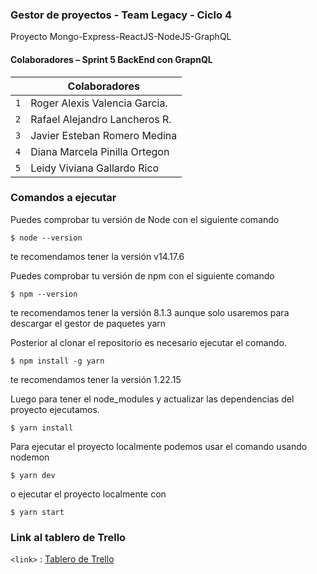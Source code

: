 ### Gestor de proyectos - Team Legacy - Ciclo 4

Proyecto Mongo-Express-ReactJS-NodeJS-GraphQL

#### Colaboradores – Sprint 5 BackEnd con GrapnQL

|     | Colaboradores                 |
| --- | ----------------------------- |
| `1` | Roger Alexis Valencia Garcia. |
| `2` | Rafael Alejandro Lancheros R. |
| `3` | Javier Esteban Romero Medina  |
| `4` | Diana Marcela Pinilla Ortegon |
| `5` | Leidy Viviana Gallardo Rico   |

### Comandos a ejecutar

Puedes comprobar tu versión de Node con el siguiente comando

`$ node --version`

te recomendamos tener la versión v14.17.6

Puedes comprobar tu versión de npm con el siguiente comando

`$ npm --version`

te recomendamos tener la versión 8.1.3 aunque solo usaremos para descargar el gestor de paquetes yarn

Posterior al clonar el repositorio es necesario ejecutar el comando.

`$ npm install -g yarn`

te recomendamos tener la versión 1.22.15

Luego para tener el node_modules y actualizar las dependencias del proyecto ejecutamos.

`$ yarn install`

Para ejecutar el proyecto localmente podemos usar el comando usando nodemon

`$ yarn dev`

o ejecutar el proyecto localmente con

`$ yarn start`

### Link al tablero de Trello

`<link>` : [Tablero de Trello ](https://trello.com/invite/b/hM7f6GGj/914e072df592ce766af3b1fab31b0fcd/project-manager "Tablero de Trello")

